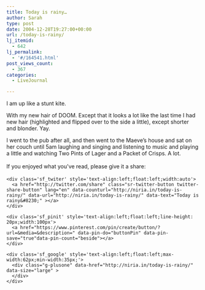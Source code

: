 ```yaml
---
title: Today is rainy…
author: Sarah
type: post
date: 2004-12-28T19:27:00+00:00
url: /today-is-rainy/
lj_itemid:
  - 642
lj_permalink:
  - '#/164541.html'
post_views_count:
  - 367
categories:
  - LiveJournal

---
```

<div id="fb-root">
</div>

I am up like a stunt kite.

With my new hair of DOOM. Except that it looks a lot like the last time I had new hair (highlighted and flipped over to the side a little), except shorter and blonder. Yay.

I went to the pub after all, and then went to the Maeve&#8217;s house and sat on her couch until 5am laughing and singing and listening to music and playing a little and watching Two Pints of Lager and a Packet of Crisps. A lot.

<div class='sfsi_Sicons' style='width: 100%; display: inline-block; vertical-align: middle; text-align:left'>
  <div style='margin:0px 8px 0px 0px; line-height: 24px'>
    <span>If you enjoyed what you've read, please give it a share:</span>
  </div>
  
  <div class='sfsi_socialwpr'>
    <div class='sf_fb' style='text-align:left;width:125px'>
      <div class="fb-like" href="http://niria.in/today-is-rainy/" width="180" send="false" showfaces="false"  action="like" data-share="true"data-layout="button_count" >
      </div>
    </div>
    
    <div class='sf_twiter' style='text-align:left;float:left;width:auto'>
      <a href="http://twitter.com/share" class="sr-twitter-button twitter-share-button" lang="en" data-counturl="http://niria.in/today-is-rainy/" data-url="http://niria.in/today-is-rainy/" data-text="Today is rainy&#8230;" ></a>
    </div>
    
    <div class='sf_pinit' style='text-align:left;float:left;line-height: 20px;width:100px'>
      <a href="https://www.pinterest.com/pin/create/button/?url=&media=&description=" data-pin-do="buttonPin" data-pin-save="true"data-pin-count="beside"></a>
    </div>
    
    <div class='sf_google' style='text-align:left;float:left;max-width:62px;min-width:35px;'>
      <div class="g-plusone" data-href="http://niria.in/today-is-rainy/" data-size="large" >
      </div>
    </div>
  </div>
</div>